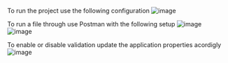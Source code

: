 To run the project use the following configuration
![image](https://github.com/user-attachments/assets/cd322056-6edc-4ba2-9f93-2d81f413b709)

To run a file through use Postman with the following setup
![image](https://github.com/user-attachments/assets/d0275427-3641-4a49-8b84-b82400bd96e2)
![image](https://github.com/user-attachments/assets/32e6b672-23e5-4b8d-89ec-c0bc47c4731a)

To enable or disable validation update the application properties acordigly 
![image](https://github.com/user-attachments/assets/38895d84-7777-44b9-b7cf-cfe83d7101ea)

